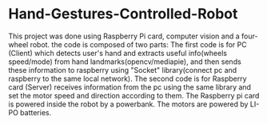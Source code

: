 # Hand-Gestures-Controlled-Robot
This project was done using Raspberry Pi card, computer vision and a four-wheel robot.
the code is composed of two parts:
The first code is for PC (Client) which detects user's hand and extracts useful info(wheels speed/mode) from hand landmarks(opencv/mediapie),
and then sends these information to raspberry using "Socket" library(connect pc and raspberry to the same local network).
The second code is for Raspberry card (Server) receives information from the pc using the same library and set the motor speed and direction according to them.
The Raspberry pi card is powered inside the robot by a powerbank.
The motors are powered by LI-PO batteries. 
